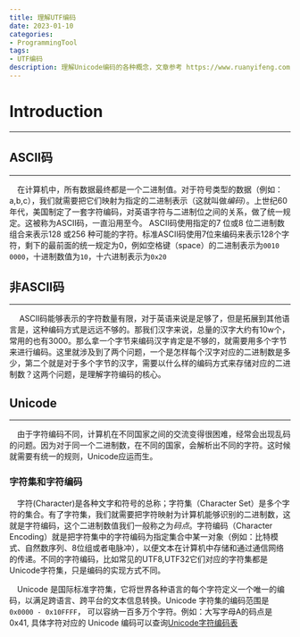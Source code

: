 ```yaml
---
title: 理解UTF编码
date: 2023-01-10
categories:
- ProgrammingTool
tags:
- UTF编码
description: 理解Unicode编码的各种概念，文章参考 https://www.ruanyifeng.com/blog/2007/10/ascii_unicode_and_utf-8.html
---
```



# Introduction 
--------------------------------------------------
## ASCII码
--------------------------------------------------

&emsp;在计算机中，所有数据最终都是一个二进制值。对于符号类型的数据（例如：a,b,c），我们就需要把它们映射为指定的二进制表示（这就叫做*编码*）。上世纪60年代，美国制定了一套字符编码，对英语字符与二进制位之间的关系，做了统一规定。这被称为ASCII码，一直沿用至今。
ASCII码使用指定的7 位或8 位二进制数组合来表示128 或256 种可能的字符。标准ASCII码使用7位来编码来表示128个字符，剩下的最前面的统一规定为0，例如空格键（space）的二进制表示为`0010 0000`，十进制数值为`10`，十六进制表示为`0x20`

## 非ASCII码
--------------------------------------------------

&emsp; ASCII码能够表示的字符数量有限，对于英语来说是足够了，但是拓展到其他语言是，这种编码方式是远远不够的。那我们汉字来说，总量的汉字大约有10w个，常用的也有3000。那么拿一个字节来编码汉字肯定是不够的，就需要用多个字节来进行编码。这里就涉及到了两个问题，一个是怎样每个汉字对应的二进制数是多少，第二个就是对于多个字节的汉字，需要以什么样的编码方式来存储对应的二进制数？这两个问题，是理解字符编码的核心。

## Unicode
------------------------------------------------------

&emsp;由于字符编码不同，计算机在不同国家之间的交流变得很困难，经常会出现乱码的问题。因为对于同一个二进制数，在不同的国家，会解析出不同的字符。这时候就需要有统一的规则，Unicode应运而生。

### 字符集和字符编码

&emsp;字符(Character)是各种文字和符号的总称；字符集（Character Set）是多个字符的集合。有了字符集，我们就需要把字符映射为计算机能够识别的二进制数，这就是字符编码，这个二进制数值我们一般称之为*码点*。字符编码（Character Encoding）就是把字符集中的字符编码为指定集合中某一对象（例如：比特模式、自然数序列、8位组或者电脉冲），以便文本在计算机中存储和通过通信网络的传递。不同的字符编码，比如常见的UTF8,UTF32它们对应的字符集都是Unicode字符集，只是编码的实现方式不同。

&emsp;Unicode 是国际标准字符集，它将世界各种语言的每个字符定义一个唯一的编码，以满足跨语言、跨平台的文本信息转换。Unicode 字符集的编码范围是`0x0000 - 0x10FFFF`， 可以容纳一百多万个字符。例如：大写字母A的码点是 0x41, 具体字符对应的 Unicode 编码可以查询[Unicode字符编码表](https://home.unicode.org/)

